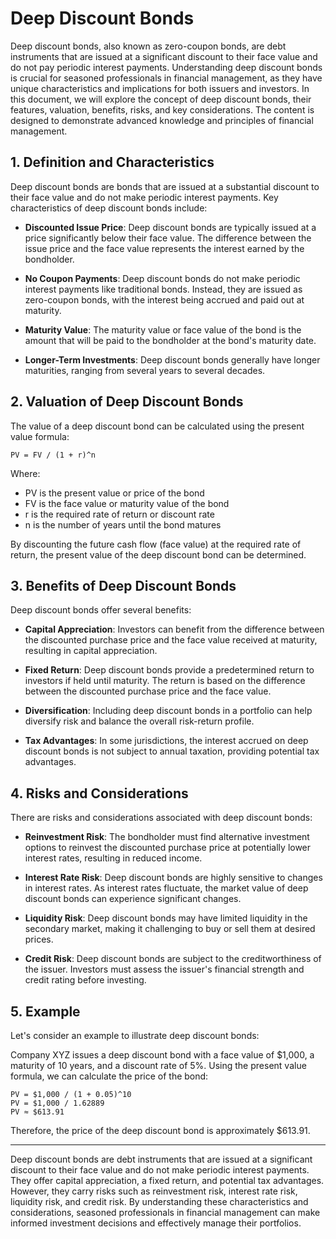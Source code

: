 # Deep Discount Bonds

Deep discount bonds, also known as zero-coupon bonds, are debt instruments that are issued at a significant discount to their face value and do not pay periodic interest payments. Understanding deep discount bonds is crucial for seasoned professionals in financial management, as they have unique characteristics and implications for both issuers and investors. In this document, we will explore the concept of deep discount bonds, their features, valuation, benefits, risks, and key considerations. The content is designed to demonstrate advanced knowledge and principles of financial management.

## 1. Definition and Characteristics

Deep discount bonds are bonds that are issued at a substantial discount to their face value and do not make periodic interest payments. Key characteristics of deep discount bonds include:

- **Discounted Issue Price**: Deep discount bonds are typically issued at a price significantly below their face value. The difference between the issue price and the face value represents the interest earned by the bondholder.

- **No Coupon Payments**: Deep discount bonds do not make periodic interest payments like traditional bonds. Instead, they are issued as zero-coupon bonds, with the interest being accrued and paid out at maturity.

- **Maturity Value**: The maturity value or face value of the bond is the amount that will be paid to the bondholder at the bond's maturity date.

- **Longer-Term Investments**: Deep discount bonds generally have longer maturities, ranging from several years to several decades.

## 2. Valuation of Deep Discount Bonds

The value of a deep discount bond can be calculated using the present value formula:

```
PV = FV / (1 + r)^n
```

Where:
- PV is the present value or price of the bond
- FV is the face value or maturity value of the bond
- r is the required rate of return or discount rate
- n is the number of years until the bond matures

By discounting the future cash flow (face value) at the required rate of return, the present value of the deep discount bond can be determined.

## 3. Benefits of Deep Discount Bonds

Deep discount bonds offer several benefits:

- **Capital Appreciation**: Investors can benefit from the difference between the discounted purchase price and the face value received at maturity, resulting in capital appreciation.

- **Fixed Return**: Deep discount bonds provide a predetermined return to investors if held until maturity. The return is based on the difference between the discounted purchase price and the face value.

- **Diversification**: Including deep discount bonds in a portfolio can help diversify risk and balance the overall risk-return profile.

- **Tax Advantages**: In some jurisdictions, the interest accrued on deep discount bonds is not subject to annual taxation, providing potential tax advantages.

## 4. Risks and Considerations

There are risks and considerations associated with deep discount bonds:

- **Reinvestment Risk**: The bondholder must find alternative investment options to reinvest the discounted purchase price at potentially lower interest rates, resulting in reduced income.

- **Interest Rate Risk**: Deep discount bonds are highly sensitive to changes in interest rates. As interest rates fluctuate, the market value of deep discount bonds can experience significant changes.

- **Liquidity Risk**: Deep discount bonds may have limited liquidity in the secondary market, making it challenging to buy or sell them at desired prices.

- **Credit Risk**: Deep discount bonds are subject to the creditworthiness of the issuer. Investors must assess the issuer's financial strength and credit rating before investing.

## 5. Example

Let's consider an example to illustrate deep discount bonds:

Company XYZ issues a deep discount bond with a face value of $1,000, a maturity of 10 years, and a discount rate of 5%. Using the present value formula, we can calculate the price of the bond:

```
PV = $1,000 / (1 + 0.05)^10
PV = $1,000 / 1.62889
PV ≈ $613.91
```

Therefore, the price of the deep discount bond is approximately $613.91.

---

Deep discount bonds are debt instruments that are issued at a significant discount to their face value and do not make periodic interest payments. They offer capital appreciation, a fixed return, and potential tax advantages. However, they carry risks such as reinvestment risk, interest rate risk, liquidity risk, and credit risk. By understanding these characteristics and considerations, seasoned professionals in financial management can make informed investment decisions and effectively manage their portfolios.